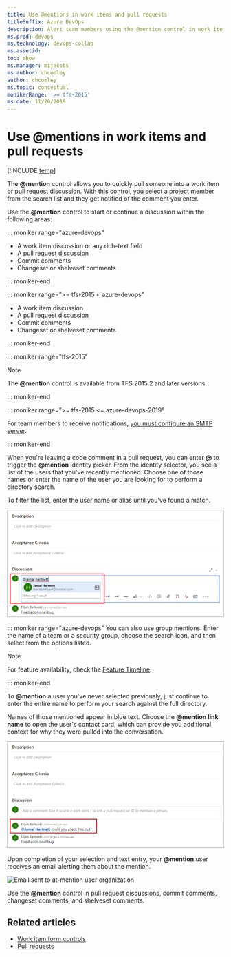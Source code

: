 ```yaml
---
title: Use @mentions in work items and pull requests 
titleSuffix: Azure DevOps 
description: Alert team members using the @mention control in work items and pull requests 
ms.prod: devops
ms.technology: devops-collab
ms.assetid: 
toc: show
ms.manager: mijacobs
ms.author: chcomley
author: chcomley
ms.topic: conceptual
monikerRange: '>= tfs-2015'
ms.date: 11/20/2019
---
```


# Use &#64;mentions in work items and pull requests

[!INCLUDE [temp](../_shared/version-ts-tfs-2015-2016.md)]

The <strong>@mention</strong> control allows you to quickly pull someone into a work item or pull request discussion. With this control, you select a project member from the search list and they get notified of the comment you enter. 

Use the <strong>@mention</strong> control to start or continue a discussion within the following areas:

::: moniker range="azure-devops"

- A work item discussion or any rich-text field
- A pull request discussion
- Commit comments
- Changeset or shelveset comments

::: moniker-end

::: moniker range=">= tfs-2015 < azure-devops"

- A work item discussion 
- A pull request discussion
- Commit comments
- Changeset or shelveset comments

::: moniker-end

::: moniker range="tfs-2015"

> [!NOTE]
> The <strong>@mention</strong> control is available from TFS 2015.2 and later versions.

::: moniker-end

<a id="mention-person-id">  </a>

::: moniker range=">= tfs-2015 <= azure-devops-2019"

For team members to receive notifications, [you must configure an SMTP server](/azure/devops/server/admin/setup-customize-alerts).

::: moniker-end

When you're leaving a code comment in a pull request, you can enter **@** to trigger the <strong>@mention</strong> identity picker. From the identity selector, you see a list of the users that you've recently mentioned. Choose one of those names or enter the name of the user you are looking for to perform a directory search.  

To filter the list, enter the user name or alias until you've found a match.

![Web portal, Pull Request, Type a user name or email alias to locate a match](_img/at-mention-pr-type-name.png)  

::: moniker range="azure-devops"
You can also use group mentions. Enter the name of a team or a security group, choose the search icon, and then select from the options listed.

> [!NOTE]
> For feature availability, check the [Feature Timeline](https://docs.microsoft.com/azure/devops/release-notes/features-timeline).

::: moniker-end

To <strong>@mention</strong> a user you've never selected previously, just continue to enter the entire name to perform your search against the full directory.  

Names of those mentioned appear in blue text. Choose the <strong>@mention link name</strong> to open the user's contact card, which can provide you additional context for why they were pulled into the conversation.  

![Web portal, At mention user contact card accessible](_img/at-mention-link-to-user-contact-card.png)  

Upon completion of your selection and text entry, your <strong>@mention</strong> user receives an email alerting them about the mention.  

![Email sent to at-mention user organization](_img/mail-to-at-mention-user.png)

Use the <strong>@mention</strong> control in pull request discussions, commit comments, changeset comments, and shelveset comments.

## Related articles

- [Work item form controls](../boards/work-items/work-item-form-controls.md)  
- [Pull requests](../repos/git/pullrequest.md)

